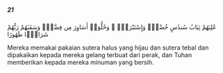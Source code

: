 ##### 21

<span class="ayah">عَٰلِيَهُمْ ثِيَابُ سُندُسٍ خُضْرٌۭ وَإِسْتَبْرَقٌۭ ۖ وَحُلُّوٓا۟ أَسَاوِرَ مِن فِضَّةٍۢ وَسَقَىٰهُمْ رَبُّهُمْ شَرَابًۭا طَهُورًا</span>

<span class="ayah_translation">Mereka memakai pakaian sutera halus yang hijau dan sutera tebal dan dipakaikan kepada mereka gelang terbuat dari perak, dan Tuhan memberikan kepada mereka minuman yang bersih.</span>
